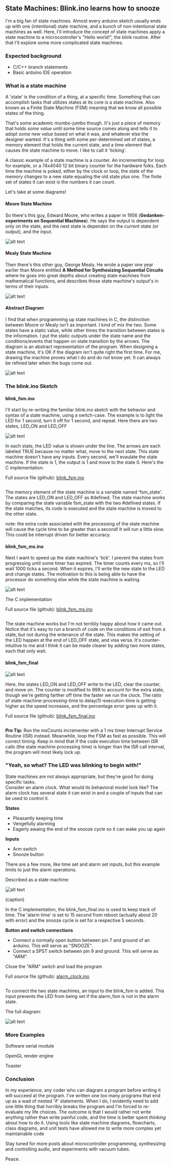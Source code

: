 ## State Machines:  Blink.ino learns how to snooze

I'm a big fan of state machines.  Almost every arduino sketch usually ends up with one (intentional) state machine, and a bunch of non-intentional state machines as well.  Here, I'll introduce the concept of state machines apply a state machine to a microcontroller's "Hello world!", the blink routine.  After that I'll explore some more complicated state machines.

### Expected background
* C/C++ branch statements
* Basic arduino IDE operation


### What is a state machine
A 'state' is the condition of a thing, at a specific time.  Something that can accomplish tasks that utilizes states at its core is a state machine.  Also known as a Finite State Machine (FSM) meaning that we know all possible states of the thing.

That's some academic mumbo-jumbo though.  It's just a piece of memory that holds *some value* until some time source comes along and tells it to adopt *some new value* based on what it was, and whatever else the designer wanted.  It's a thing with some per-determined set of states, a memory element that holds the current state, and a time element that causes the state machine to move.  I like to call it 'ticking'.

A classic example of a state machine is a counter.  An incrementing for loop for example, or a 74x4040 12 bit binary counter for the hardware folks.  Each time the machine is poked, either by the clock or loop, the state of the memory changes to a new state equaling the old state plus one.  The finite set of states it can exist is the numbers it can count.

Let's take at some diagrams!



#### Moore State Machine
So there's this guy, Edward Moore, who writes a paper in 1956 (__Gedanken-experiments on Sequential Machines__).  He says the output is dependent only on the state, and the next state is dependen on the current state (or output), and the input.

![alt text](https://github.com/adam-p/markdown-here/raw/master/src/common/images/icon48.png "Logo Title Text 1")

#### Mealy State Machine
Then there's this other guy, George Mealy.  He wrote a paper one year earlier than Moore entitled __A Method for Synthesizing Sequential Circuits__ where he goes into great depths about creating state machines from mathematical functions, and describes those state machine's output's in terms of their inputs.

![alt text](https://github.com/adam-p/markdown-here/raw/master/src/common/images/icon48.png "Logo Title Text 1")

#### Abstract Diagram
I find that when programming up state machines in C, the distinction between Moore or Mealy isn't as important.  I kind of mix the two.  Some states have a static value, while other times the transition between states is the information.  I put the static outputs under the state name and the conditions/events that happen on state transition by the arrows.  The diagram is an abstract representation of the program.  When designing a state machine, it's OK if the diagram isn't quite right the first time.  For me, drawing the machine proves what I do and do not know yet.  It can always be refined later when the bugs come out.

![alt text](https://github.com/adam-p/markdown-here/raw/master/src/common/images/icon48.png "Logo Title Text 1")


### The blink.ino Sketch
#### blink_fsm.ino
I'll start by re-writing the familiar blink.ino sketch with the behavior and syntax of a state machine, using a switch-case.  The example is to light the LED for 1 second, turn it off for 1 second, and repeat.  Here there are two states, LED_ON and LED_OFF

![alt text](https://github.com/adam-p/markdown-here/raw/master/src/common/images/icon48.png "Logo Title Text 1")

In each state, the LED value is shown under the line.  The arrows are each labeled TRUE because no matter what, move to the next state.  This state machine doesn't have any inputs.  Every second, we'll evaulate the state machine.  If the state is 1, the output is 1 and move to the state 0.  Here's the C implementation:

Full source file (github): [blink_fsm.ino](https://github.com/marshalltaylorSFE/state_machines/raw/master/blink_fsm/blink_fsm.ino)

```

```

The memory element of the state machine is a variable named 'fsm_state'.  The states are LED_ON and LED_OFF as #defined.  The state machine works by comparing the state variable fsm_state with the two #defined states.  If the state matches, its code is executed and the state machine is moved to the other state.

note:  the extra code associated with the processing of the state machine will cause the cycle time to be greater than a second!  It will run a little slow.  This could be interrupt driven for better accuracy.


#### blink_fsm_ms.ino
Next I want to speed up the state machine's 'tick'.  I prevent the states from progressing until some timer has expired.  The timer counts every ms, so I'll wait 1000 ticks a second.  When it expires, I'll write the new state to the LED and change states.  The motivation to this is being able to have the processor do something else while the state machine is waiting.


![alt text](https://github.com/adam-p/markdown-here/raw/master/src/common/images/icon48.png "Logo Title Text 1")

The C implementation

Full source file (github): [blink_fsm_ms.ino](https://github.com/marshalltaylorSFE/state_machines/raw/master/blink_fsm_ms/blink_fsm_ms.ino)

```

```

The state machine works but I'm not terribly happy about how it came out.  Notice that it's easy to run a branch of code on the conditions of exit from a state, but not during the enterance of the state.  This makes the setting of the LED happen at the end of LED_OFF state, and visa versa.  It's counter-intuitive to me and I think it can be made clearer by adding two more states, each that only wait.

#### blink_fsm_final

![alt text](https://github.com/adam-p/markdown-here/raw/master/src/common/images/icon48.png "Logo Title Text 1")

Here, the states LED_ON and LED_OFF write to the LED, clear the counter, and move on.  The counter is modified to 999 to account for the extra state, though we're getting farther off time the faster we run the clock.  The ratio of state-machine-processing-time to delay(1)-execution-time is getting higher as the speed increases, and the percentage error goes up with it.

Full source file (github): [blink_fsm_final.ino](https://github.com/marshalltaylorSFE/state_machines/raw/master/blink_fsm_final/blink_fsm_final.ino)

```
```

**Pro Tip:**  Run the msCounts incrementer with a 1 ms timer Interrupt Service Routine (ISR) instead.  Meanwhile, loop the FSM as fast as possible.  This will correct timing.  Keep in mind that if the code execution time between ISR calls (the state machine processing time) is longer than the ISR call interval, the program will most likely lock up.

### "Yeah, so what?  The LED was blinking to begin with!"

State machines are not always appropriate, but they're good for doing specific tasks.  
Consider an alarm clock.  What would its behavioral model look like?  The alarm clock has several state it can exist in and a couple of inputs that can be used to control it.

**States**
* Pleasantly keeping time
* Vengefully alarming
* Eagerly awaing the end of the snooze cycle so it can wake you up again

**Inputs**
* Arm switch
* Snooze button

There are a few more, like time set and alarm set inputs, but this example limits to just the alarm operations.

Described as a state machine:

![alt text](https://github.com/adam-p/markdown-here/raw/master/src/common/images/icon48.png "Logo Title Text 1")

(caption)

In the C implementation, the blink_fsm_final.ino is used to keep track of time.  The 'alarm time' is set to 15 second from reboot (actually about 20 with error) and the snooze cycle is set for a respective 5 seconds.

**Button and switch connections**
* Connect a normally open button between pin 7 and ground of an arduino.  This will serve as "SNOOZE".
* Connect a SPST switch between pin 9 and ground.  This will serve as "ARM".

Close the "ARM" switch and load the program

Full source file (github): [alarm_clock.ino](https://github.com/marshalltaylorSFE/state_machines/raw/master/alarm_clock/alarm_clock.ino)

```

```
To connect the two state machines, an input to the blink_fsm is added.  This input prevents the LED from being set if the alarm_fsm is not in the alarm state.

The full diagram:

![alt text](https://github.com/adam-p/markdown-here/raw/master/src/common/images/icon48.png "Logo Title Text 1")

### More Examples

Software serial module

OpenGL render engine

Toaster

### Conclusion
In my experience, any coder who can diagram a program before writing it will succeed at the program.  I've written one too many programs that end up as a wad of nested 'if' statements.  When I do, I evidently need to add one little thing that horribly breaks the program and I'm forced to re-evaluate my life choices.  The outcome is that I would rather not write anything rather than write painful code, and the time is better spent *thinking* about how to do it.  Using tools like state machine diagrams, flowcharts, class diagrams, and unit tests have allowed me to write more complex yet maintainable code


Stay tuned for  more posts about microcontroller programming, synthesizing and controlling audio, and experiments with vacuum tubes.

Peace.